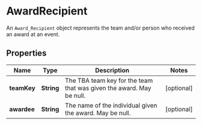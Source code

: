 

# AwardRecipient

An `Award_Recipient` object represents the team and/or person who received an award at an event.
## Properties

Name | Type | Description | Notes
------------ | ------------- | ------------- | -------------
**teamKey** | **String** | The TBA team key for the team that was given the award. May be null. |  [optional]
**awardee** | **String** | The name of the individual given the award. May be null. |  [optional]



